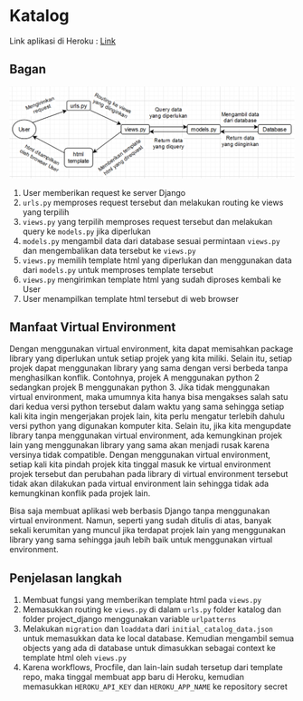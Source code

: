 # Katalog

Link aplikasi di Heroku : [Link](https://pbp-tugas-2-insta-x.herokuapp.com/katalog)

## Bagan

![Bagan](./Bagan.png?raw=true)

1. User memberikan request ke server Django
2. `urls.py` memproses request tersebut dan melakukan routing ke views yang terpilih
3. `views.py` yang terpilih memproses request tersebut dan melakukan query ke `models.py` jika diperlukan
4. `models.py` mengambil data dari database sesuai permintaan `views.py` dan mengembalikan data tersebut ke `views.py`
5. `views.py` memilih template html yang diperlukan dan menggunakan data dari `models.py` untuk memproses template tersebut
6. `views.py` mengirimkan template html yang sudah diproses kembali ke User
7. User menampilkan template html tersebut di web browser

## Manfaat Virtual Environment

Dengan menggunakan virtual environment, kita dapat memisahkan package library yang diperlukan untuk setiap projek yang kita miliki.
Selain itu, setiap projek dapat menggunakan library yang sama dengan versi berbeda tanpa menghasilkan konflik.
Contohnya, projek A menggunakan python 2 sedangkan projek B menggunakan python 3. Jika tidak menggunakan virtual environment, maka
umumnya kita hanya bisa mengakses salah satu dari kedua versi python tersebut dalam waktu yang sama sehingga setiap kali kita ingin
mengerjakan projek lain, kita perlu mengatur terlebih dahulu versi python yang digunakan komputer kita. Selain itu, jika kita mengupdate
library tanpa menggunakan virtual environment, ada kemungkinan projek lain yang menggunakan library yang sama akan menjadi rusak karena
versinya tidak compatible. Dengan menggunakan virtual environment, setiap kali kita pindah projek kita tinggal masuk ke virtual
environment projek tersebut dan perubahan pada library di virtual environment tersebut tidak akan dilakukan pada virtual environment
lain sehingga tidak ada kemungkinan konflik pada projek lain.

Bisa saja membuat aplikasi web berbasis Django tanpa menggunakan virtual environment. Namun, seperti yang sudah ditulis di atas,
banyak sekali kerumitan yang muncul jika terdapat projek lain yang menggunakan library yang sama sehingga jauh lebih baik untuk
menggunakan virtual environment.

## Penjelasan langkah

1. Membuat fungsi yang memberikan template html pada `views.py`
2. Memasukkan routing ke `views.py` di dalam `urls.py` folder katalog dan folder project_django menggunakan variable `urlpatterns`
3. Melakukan `migration` dan `loaddata` dari `initial_catalog_data.json` untuk memasukkan data ke local database. Kemudian
mengambil semua objects yang ada di database untuk dimasukkan sebagai context ke template html oleh `views.py`
4. Karena workflows, Procfile, dan lain-lain sudah tersetup dari template repo, maka tinggal membuat app baru di Heroku,
kemudian memasukkan `HEROKU_API_KEY` dan `HEROKU_APP_NAME` ke repository secret 